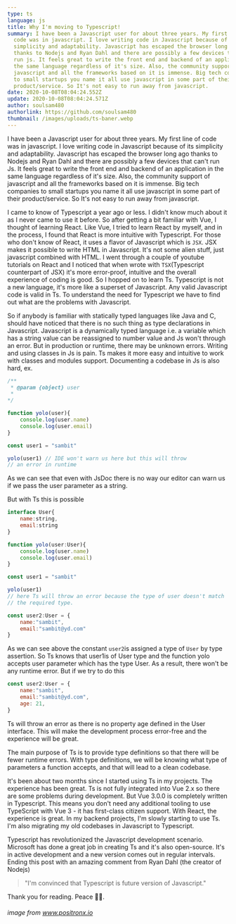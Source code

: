```yaml
---
type: ts
language: js
title: Why I'm moving to Typescript!
summary: I have been a Javascript user for about three years. My first line of
  code was in javascript. I love writing code in Javascript because of its
  simplicity and adaptability. Javascript has escaped the browser long ago
  thanks to Nodejs and Ryan Dahl and there are possibly a few devices that can't
  run js. It feels great to write the front end and backend of an application in
  the same language regardless of it's size. Also, the community support of
  javascript and all the frameworks based on it is immense. Big tech companies
  to small startups you name it all use javascript in some part of their
  product/service. So It's not easy to run away from javascript.
date: 2020-10-08T08:04:24.552Z
update: 2020-10-08T08:04:24.571Z
author: soulsam480
authorlink: https://github.com/soulsam480
thumbnail: /images/uploads/ts-baner.webp
---
```

I have been a Javascript user for about three years. My first line of code was in javascript. I love writing code in Javascript because of its simplicity and adaptability. Javascript has escaped the browser long ago thanks to Nodejs and Ryan Dahl and there are possibly a few devices that can't run Js. It feels great to write the front end and backend of an application in the same language regardless of it's size. Also, the community support of javascript and all the frameworks based on it is immense. Big tech companies to small startups you name it all use javascript in some part of their product/service. So It's not easy to run away from javascript.

I came to know of Typescript a year ago or less. I didn't know much about it as I never came to use it before. So after getting a bit familiar with Vue, I thought of learning React. Like Vue, I tried to learn React by myself, and in the process, I found that React is more intuitive with Typescript. For those who don't know of React, it uses a flavor of Javascript which is `JSX`. JSX makes it possible to write HTML in Javascript. It's not some alien stuff, just javascript combined with HTML. I went through a couple of youtube tutorials on React and I noticed that when wrote with `TSX`(Typescript counterpart of JSX) it's more error-proof, intuitive and the overall experience of coding is good.
So I hopped on to learn Ts. Typescript is not a new language, it's more like a superset of Javascript. Any valid Javascript code is valid in Ts. To understand the need for Typescript we have to find out what are the problems with Javascript.

So if anybody is familiar with statically typed languages like Java and C, should have noticed that there is no such thing as type declarations in Javascript. Javascript is a dynamically typed language i.e. a variable which has a string value can be reassigned to number value and Js won't through an error. But in production or runtime, there may be unknown errors. Writing and using classes in Js is pain. Ts makes it more easy and intuitive to work with classes and modules support. Documenting a codebase in Js is also hard, ex.

```javascript
/**
 * @param {object} user 
 * 
*/

function yolo(user){
    console.log(user.name)
    console.log(user.email)
}

const user1 = "sambit"

yolo(user1) // IDE won't warn us here but this will throw 
// an error in runtime
```

As we can see that even with JsDoc there is no way our editor can warn us if we pass the user parameter as a string.

But with Ts this is possible

```javascript
interface User{
    name:string,
    email:string
}

function yolo(user:User){
    console.log(user.name)
    console.log(user.email)
}

const user1 = "sambit"

yolo(user1) 
// here Ts will throw an error because the type of user doesn't match
// the required type.

const user2:User = {
    name:"sambit",
    email:"sambit@yd.com"
}
```

As we can see above the constant `user2`is assigned a type of `User` by type assertion. So Ts knows that user1is of User type and the function yolo accepts user parameter which has the type User. As a result, there won't be any runtime error.
But if we try to do this

```javascript
const user2:User = {
    name:"sambit",
    email:"sambit@yd.com",
    age: 21,
}
```

Ts will throw an error as there is no property age defined in the User interface. This will make the development process error-free and the experience will be great.

The main purpose of Ts is to provide type definitions so that there will be fewer runtime errors. With type definitions, we will be knowing what type of parameters a function accepts, and that will lead to a clean codebase.

It's been about two months since I started using Ts in my projects. The experience has been great. Ts is not fully integrated into Vue 2.x so there are some problems during development. But Vue 3.0.0 is completely written in Typescript. This means you don't need any additional tooling to use TypeScript with Vue 3 - it has first-class citizen support. With React, the experience is great. In my backend projects, I'm slowly starting to use Ts. I'm also migrating my old codebases in Javascript to Typescript.

Typescript has revolutionized the Javascript development scenario. Microsoft has done a great job in creating Ts and it's also open-source. It's in active development and a new version comes out in regular intervals. Ending this post with an amazing comment from Ryan Dahl (the creator of Nodejs) 

> "I'm convinced that Typescript is future version of Javascript."

Thank you for reading. Peace ✌🏼.

###### image from www.positronx.io